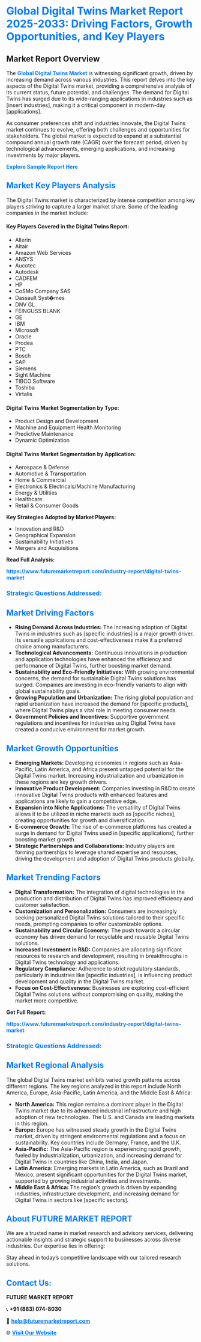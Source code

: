 <h1 style="color: #007BFF;">Global Digital Twins Market Report 2025-2033: Driving Factors, Growth Opportunities, and Key Players</h1>

<section id="overview">
<h2>Market Report Overview</h2>
<p>The <a href="https://www.futuremarketreport.com/industry-report/digital-twins-market" style="color: #007BFF; text-decoration: none;"><strong>Global Digital Twins Market</strong></a> is witnessing significant growth, driven by increasing demand across various industries. This report delves into the key aspects of the Digital Twins market, providing a comprehensive analysis of its current status, future potential, and challenges. The demand for Digital Twins has surged due to its wide-ranging applications in industries such as [insert industries], making it a critical component in modern-day [applications].</p>
<p>As consumer preferences shift and industries innovate, the Digital Twins market continues to evolve, offering both challenges and opportunities for stakeholders. The global market is expected to expand at a substantial compound annual growth rate (CAGR) over the forecast period, driven by technological advancements, emerging applications, and increasing investments by major players.</p>
</section>

<section id="overview">
<p><a href="https://www.futuremarketreport.com/request-sample/reportId=99394" style="color: #007BFF; text-decoration: none;"><strong>Explore Sample Report Here</strong></a></p>
</section>

<section id="key-players">
<h2 style="color: #007BFF;">Market Key Players Analysis</h2>
<p>The Digital Twins market is characterized by intense competition among key players striving to capture a larger market share. Some of the leading companies in the market include:</p>
<h4>Key Players Covered in the Digital Twins Report:</h4>
<ul><li>Allerin</li><li>Altair</li><li>Amazon Web Services</li><li>ANSYS</li><li>Aucotec</li><li>Autodesk</li><li>CADFEM</li><li>HP</li><li>CoSMo Company SAS</li><li>Dassault Syst�mes</li><li>DNV GL</li><li>FEINGUSS BLANK</li><li>GE</li><li>IBM</li><li>Microsoft</li><li>Oracle</li><li>Prodea</li><li>PTC</li><li>Bosch</li><li>SAP</li><li>Siemens</li><li>Sight Machine</li><li>TIBCO Software</li><li>Toshiba</li><li>Virtalis</li></ul>
<h4>Digital Twins Market Segmentation by Type:</h4>
<ul><li>Product Design and Development</li><li>Machine and Equipment Health Monitoring</li><li>Predictive Maintenance</li><li>Dynamic Optimization</li></ul>

<h4>Digital Twins Market Segmentation by Application:</h4>
<ul><li>Aerospace &amp; Defense</li><li>Automotive &amp; Transportation</li><li>Home &amp; Commercial</li><li>Electronics &amp; Electricals/Machine Manufacturing</li><li>Energy &amp; Utilities</li><li>Healthcare</li><li>Retail &amp; Consumer Goods</li></ul>
<p><strong>Key Strategies Adopted by Market Players:</strong></p>
<ul>
<li>Innovation and R&D</li>
<li>Geographical Expansion</li>
<li>Sustainability Initiatives</li>
<li>Mergers and Acquisitions</li>
</ul>
</section>

<section>
<p><strong>Read Full Analysis: </strong></p><a href="https://www.futuremarketreport.com/industry-report/digital-twins-market" style="color: #007BFF; text-decoration: none;"><strong>https://www.futuremarketreport.com/industry-report/digital-twins-market</strong></a>
<h3 style="color: #007BFF;">Strategic Questions Addressed:</h3>
</section>

<section id="driving-factors">
<h2 style="color: #007BFF;">Market Driving Factors</h2>
<ul>
<li><strong>Rising Demand Across Industries:</strong> The increasing adoption of Digital Twins in industries such as [specific industries] is a major growth driver. Its versatile applications and cost-effectiveness make it a preferred choice among manufacturers.</li>
<li><strong>Technological Advancements:</strong> Continuous innovations in production and application technologies have enhanced the efficiency and performance of Digital Twins, further boosting market demand.</li>
<li><strong>Sustainability and Eco-Friendly Initiatives:</strong> With growing environmental concerns, the demand for sustainable Digital Twins solutions has surged. Companies are investing in eco-friendly variants to align with global sustainability goals.</li>
<li><strong>Growing Population and Urbanization:</strong> The rising global population and rapid urbanization have increased the demand for [specific products], where Digital Twins plays a vital role in meeting consumer needs.</li>
<li><strong>Government Policies and Incentives:</strong> Supportive government regulations and incentives for industries using Digital Twins have created a conducive environment for market growth.</li>
</ul>
</section>

<section id="growth-opportunities">
<h2 style="color: #007BFF;">Market Growth Opportunities</h2>
<ul>
<li><strong>Emerging Markets:</strong> Developing economies in regions such as Asia-Pacific, Latin America, and Africa present untapped potential for the Digital Twins market. Increasing industrialization and urbanization in these regions are key growth drivers.</li>
<li><strong>Innovative Product Development:</strong> Companies investing in R&D to create innovative Digital Twins products with enhanced features and applications are likely to gain a competitive edge.</li>
<li><strong>Expansion into Niche Applications:</strong> The versatility of Digital Twins allows it to be utilized in niche markets such as [specific niches], creating opportunities for growth and diversification.</li>
<li><strong>E-commerce Growth:</strong> The rise of e-commerce platforms has created a surge in demand for Digital Twins used in [specific applications], further boosting market growth.</li>
<li><strong>Strategic Partnerships and Collaborations:</strong> Industry players are forming partnerships to leverage shared expertise and resources, driving the development and adoption of Digital Twins products globally.</li>
</ul>
</section>

<section id="trending-factors">
<h2 style="color: #007BFF;">Market Trending Factors</h2>
<ul>
<li><strong>Digital Transformation:</strong> The integration of digital technologies in the production and distribution of Digital Twins has improved efficiency and customer satisfaction.</li>
<li><strong>Customization and Personalization:</strong> Consumers are increasingly seeking personalized Digital Twins solutions tailored to their specific needs, prompting companies to offer customizable options.</li>
<li><strong>Sustainability and Circular Economy:</strong> The push towards a circular economy has driven demand for recyclable and reusable Digital Twins solutions.</li>
<li><strong>Increased Investment in R&D:</strong> Companies are allocating significant resources to research and development, resulting in breakthroughs in Digital Twins technology and applications.</li>
<li><strong>Regulatory Compliance:</strong> Adherence to strict regulatory standards, particularly in industries like [specific industries], is influencing product development and quality in the Digital Twins market.</li>
<li><strong>Focus on Cost-Effectiveness:</strong> Businesses are exploring cost-efficient Digital Twins solutions without compromising on quality, making the market more competitive.</li>
</ul>
</section>

<section>
<p><strong>Get Full Report: </strong></p><a href="https://www.futuremarketreport.com/industry-report/digital-twins-market" style="color: #007BFF; text-decoration: none;"><strong>https://www.futuremarketreport.com/industry-report/digital-twins-market</strong></a>
<h3 style="color: #007BFF;">Strategic Questions Addressed:</h3>
</section>


<section id="regional-analysis">
<h2 style="color: #007BFF;">Market Regional Analysis</h2>
<p>The global Digital Twins market exhibits varied growth patterns across different regions. The key regions analyzed in this report include North America, Europe, Asia-Pacific, Latin America, and the Middle East & Africa:</p>
<ul>
<li><strong>North America:</strong> This region remains a dominant player in the Digital Twins market due to its advanced industrial infrastructure and high adoption of new technologies. The U.S. and Canada are leading markets in this region.</li>
<li><strong>Europe:</strong> Europe has witnessed steady growth in the Digital Twins market, driven by stringent environmental regulations and a focus on sustainability. Key countries include Germany, France, and the U.K.</li>
<li><strong>Asia-Pacific:</strong> The Asia-Pacific region is experiencing rapid growth, fueled by industrialization, urbanization, and increasing demand for Digital Twins in countries like China, India, and Japan.</li>
<li><strong>Latin America:</strong> Emerging markets in Latin America, such as Brazil and Mexico, present significant opportunities for the Digital Twins market, supported by growing industrial activities and investments.</li>
<li><strong>Middle East & Africa:</strong> The region’s growth is driven by expanding industries, infrastructure development, and increasing demand for Digital Twins in sectors like [specific sectors].</li>
</ul>
</section>

<footer>
<h2 style="color: #007BFF;">About FUTURE MARKET REPORT</h2>
<p>We are a trusted name in market research and advisory services, delivering actionable insights and strategic support to businesses across diverse industries. Our expertise lies in offering:</p>

<p>Stay ahead in today’s competitive landscape with our tailored research solutions.</p>

<h2 style="color: #007BFF;">Contact Us:</h2>
<p><strong>FUTURE MARKET REPORT</strong></p>
<p>📞 <strong>+91 (883) 074-8030</strong></p>
<p>📧 <strong><a href="mailto:help@futuremarketreport.com" style="color: #007BFF;">help@futuremarketreport.com</a></strong></p>
<p>🌐 <strong><a href="https://www.futuremarketreport.com/" style="color: #007BFF;">Visit Our Website</a></strong></p>
</footer>